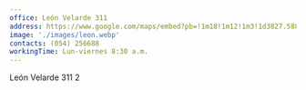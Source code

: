 ```yaml
---
office: León Velarde 311
address: https://www.google.com/maps/embed?pb=!1m18!1m12!1m3!1d3827.588502566082!2d-71.55140968557694!3d-16.394911388680413!2m3!1f0!2f0!3f0!3m2!1i1024!2i768!4f13.1!3m3!1m2!1s0x91424a67f062cfc7%3A0xee866aff52f97605!2sDermia+Medicina+Est%C3%A9tica!5e0!3m2!1ses-419!2spe!4v1478957890423
image: './images/leon.webp'
contacts: (054) 256688
workingTime: Lun-viernes 8:30 a.m.
---
```


León Velarde 311 2
